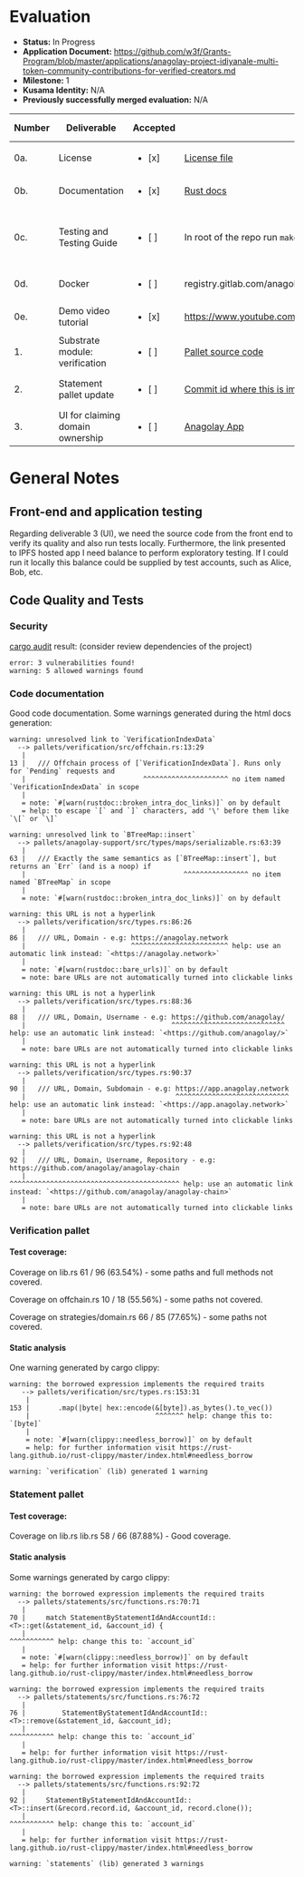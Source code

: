 # Evaluation

- **Status:** In Progress
- **Application Document:** https://github.com/w3f/Grants-Program/blob/master/applications/anagolay-project-idiyanale-multi-token-community-contributions-for-verified-creators.md
- **Milestone:** 1
- **Kusama Identity:** N/A
- **Previously successfully merged evaluation:** N/A

| Number | Deliverable                      | Accepted               | Link                                                                                                                              | Evaluation Notes                                     |
| ------ | -------------------------------- | ---------------------- | --------------------------------------------------------------------------------------------------------------------------------- | ---------------------------------------------------- |
| 0a.    | License                          | <ul><li>[x] </li></ul> | [License file](https://github.com/anagolay/anagolay-chain/blob/main/pallets/verification/LICENSE)                                 |                                                      |
| 0b.    | Documentation                    | <ul><li>[x] </li></ul> | [Rust docs](https://bafybeifhfhy7qnqz2ew6klndwcdhi3spgbkkhhzwpct4mrlsn2l3stujxi.ipfs.anagolay.network/anagolay/)                  |                                                      |
| 0c.    | Testing and Testing Guide        | <ul><li>[ ] </li></ul> | In root of the repo run `makers ci-flow-light`                                                                                    | Need a way to test the system integrated with the UI |
| 0d.    | Docker                           | <ul><li>[ ] </li></ul> | registry.gitlab.com/anagolay/anagolay/idiyanale:3b7f3e2a                                                                          | broken link                                          |
| 0e.    | Demo video tutorial              | <ul><li>[x] </li></ul> | https://www.youtube.com/watch?v=j5__j3Km8ho                                                                                       |                                                      |
| 1.     | Substrate module: verification   | <ul><li>[ ] </li></ul> | [Pallet source code](https://github.com/anagolay/anagolay-chain/tree/main/pallets/verification)                                   | Possible code quality improvements                   |
| 2.     | Statement pallet update          | <ul><li>[ ] </li></ul> | [Commit id where this is implemented](https://github.com/anagolay/anagolay-chain/commit/3bfaa83146555ffe6e4203b4d21d80b73ae0a0d8) | Possible code quality improvements                   |
| 3.     | UI for claiming domain ownership | <ul><li>[ ] </li></ul> | [Anagolay App](https://bafybeiexksyj76zmsnsm6ew4eumidi75sigc2vchqqoeh2d3edxmorslxu.ipfs.anagolay.network/verify-your-domain/)     | Souce code of UI is missing                          |

# General Notes

## Front-end and application testing

Regarding deliverable 3 (UI), we need the source code from the front end to verify its quality and also run tests locally. Furthermore, the link presented to IPFS hosted app I need balance to perform exploratory testing. If I could run it locally this balance could be supplied by test accounts, such as Alice, Bob, etc. 

## Code Quality and Tests

### Security

[cargo audit](https://github.com/RustSec/cargo-audit) result: (consider review dependencies of the project) 

```
error: 3 vulnerabilities found!
warning: 5 allowed warnings found
```

### Code documentation

Good code documentation. Some warnings generated during the html docs generation:

```
warning: unresolved link to `VerificationIndexData`
  --> pallets/verification/src/offchain.rs:13:29
   |
13 |   /// Offchain process of [`VerificationIndexData`]. Runs only for `Pending` requests and
   |                             ^^^^^^^^^^^^^^^^^^^^^ no item named `VerificationIndexData` in scope
   |
   = note: `#[warn(rustdoc::broken_intra_doc_links)]` on by default
   = help: to escape `[` and `]` characters, add '\' before them like `\[` or `\]`

warning: unresolved link to `BTreeMap::insert`
  --> pallets/anagolay-support/src/types/maps/serializable.rs:63:39
   |
63 |   /// Exactly the same semantics as [`BTreeMap::insert`], but returns an `Err` (and is a noop) if
   |                                       ^^^^^^^^^^^^^^^^ no item named `BTreeMap` in scope
   |
   = note: `#[warn(rustdoc::broken_intra_doc_links)]` on by default

warning: this URL is not a hyperlink
  --> pallets/verification/src/types.rs:86:26
   |
86 |   /// URL, Domain - e.g: https://anagolay.network
   |                          ^^^^^^^^^^^^^^^^^^^^^^^^ help: use an automatic link instead: `<https://anagolay.network>`
   |
   = note: `#[warn(rustdoc::bare_urls)]` on by default
   = note: bare URLs are not automatically turned into clickable links

warning: this URL is not a hyperlink
  --> pallets/verification/src/types.rs:88:36
   |
88 |   /// URL, Domain, Username - e.g: https://github.com/anagolay/
   |                                    ^^^^^^^^^^^^^^^^^^^^^^^^^^^^ help: use an automatic link instead: `<https://github.com/anagolay/>`
   |
   = note: bare URLs are not automatically turned into clickable links

warning: this URL is not a hyperlink
  --> pallets/verification/src/types.rs:90:37
   |
90 |   /// URL, Domain, Subdomain - e.g: https://app.anagolay.network
   |                                     ^^^^^^^^^^^^^^^^^^^^^^^^^^^^ help: use an automatic link instead: `<https://app.anagolay.network>`
   |
   = note: bare URLs are not automatically turned into clickable links

warning: this URL is not a hyperlink
  --> pallets/verification/src/types.rs:92:48
   |
92 |   /// URL, Domain, Username, Repository - e.g: https://github.com/anagolay/anagolay-chain
   |                                                ^^^^^^^^^^^^^^^^^^^^^^^^^^^^^^^^^^^^^^^^^^ help: use an automatic link instead: `<https://github.com/anagolay/anagolay-chain>`
   |
   = note: bare URLs are not automatically turned into clickable links
```

### Verification pallet

#### Test coverage:

Coverage on lib.rs	61 / 96 (63.54%) - some paths and full methods not covered.

Coverage on offchain.rs	10 / 18 (55.56%) - some paths not covered.

Coverage on strategies/domain.rs	66 / 85 (77.65%) - some paths not covered.


#### Static analysis

One warning generated by cargo clippy:

```
warning: the borrowed expression implements the required traits
   --> pallets/verification/src/types.rs:153:31
    |
153 |       .map(|byte| hex::encode(&[byte]).as_bytes().to_vec())
    |                               ^^^^^^^ help: change this to: `[byte]`
    |
    = note: `#[warn(clippy::needless_borrow)]` on by default
    = help: for further information visit https://rust-lang.github.io/rust-clippy/master/index.html#needless_borrow

warning: `verification` (lib) generated 1 warning
```

### Statement pallet

#### Test coverage:

Coverage on lib.rs lib.rs	58 / 66 (87.88%) - Good coverage.


#### Static analysis

Some warnings generated by cargo clippy:
```
warning: the borrowed expression implements the required traits
  --> pallets/statements/src/functions.rs:70:71
   |
70 |     match StatementByStatementIdAndAccountId::<T>::get(&statement_id, &account_id) {
   |                                                                       ^^^^^^^^^^^ help: change this to: `account_id`
   |
   = note: `#[warn(clippy::needless_borrow)]` on by default
   = help: for further information visit https://rust-lang.github.io/rust-clippy/master/index.html#needless_borrow

warning: the borrowed expression implements the required traits
  --> pallets/statements/src/functions.rs:76:72
   |
76 |         StatementByStatementIdAndAccountId::<T>::remove(&statement_id, &account_id);
   |                                                                        ^^^^^^^^^^^ help: change this to: `account_id`
   |
   = help: for further information visit https://rust-lang.github.io/rust-clippy/master/index.html#needless_borrow

warning: the borrowed expression implements the required traits
  --> pallets/statements/src/functions.rs:92:72
   |
92 |     StatementByStatementIdAndAccountId::<T>::insert(&record.record.id, &account_id, record.clone());
   |                                                                        ^^^^^^^^^^^ help: change this to: `account_id`
   |
   = help: for further information visit https://rust-lang.github.io/rust-clippy/master/index.html#needless_borrow

warning: `statements` (lib) generated 3 warnings

```




